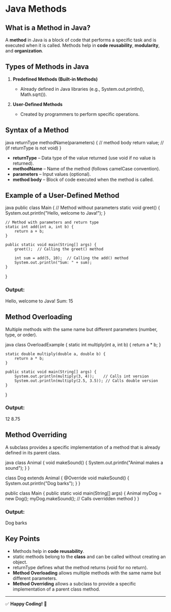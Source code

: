 # Java Methods

## What is a Method in Java?
A **method** in Java is a block of code that performs a specific task and is executed when it is called. Methods help in **code reusability**, **modularity**, and **organization**.

## Types of Methods in Java
1. **Predefined Methods (Built-in Methods)**
    - Already defined in Java libraries (e.g., System.out.println(), Math.sqrt()).

2. **User-Defined Methods**
    - Created by programmers to perform specific operations.

## Syntax of a Method
java
returnType methodName(parameters) {
// method body
return value;  // (if returnType is not void)
}

- **returnType** – Data type of the value returned (use void if no value is returned).
- **methodName** – Name of the method (follows camelCase convention).
- **parameters** – Input values (optional).
- **method body** – Block of code executed when the method is called.

## Example of a User-Defined Method
java
public class Main {
// Method without parameters
static void greet() {
System.out.println("Hello, welcome to Java!");
}

    // Method with parameters and return type
    static int add(int a, int b) {
        return a + b;
    }

    public static void main(String[] args) {
        greet();  // Calling the greet() method

        int sum = add(5, 10);  // Calling the add() method
        System.out.println("Sum: " + sum);
    }
}

### Output:
Hello, welcome to Java!
Sum: 15


## Method Overloading
Multiple methods with the same name but different parameters (number, type, or order).

java
class OverloadExample {
static int multiply(int a, int b) {
return a * b;
}

    static double multiply(double a, double b) {
        return a * b;
    }

    public static void main(String[] args) {
        System.out.println(multiply(3, 4));    // Calls int version
        System.out.println(multiply(2.5, 3.5)); // Calls double version
    }
}

### Output:
12
8.75


## Method Overriding
A subclass provides a specific implementation of a method that is already defined in its parent class.

java
class Animal {
void makeSound() {
System.out.println("Animal makes a sound");
}
}

class Dog extends Animal {
@Override
void makeSound() {
System.out.println("Dog barks");
}
}

public class Main {
public static void main(String[] args) {
Animal myDog = new Dog();
myDog.makeSound(); // Calls overridden method
}
}

### Output:
Dog barks


## Key Points
- Methods help in **code reusability**.
- static methods belong to the **class** and can be called without creating an object.
- returnType defines what the method returns (void for no return).
- **Method Overloading** allows multiple methods with the same name but different parameters.
- **Method Overriding** allows a subclass to provide a specific implementation of a parent class method.

---
✅ **Happy Coding!** 🚀